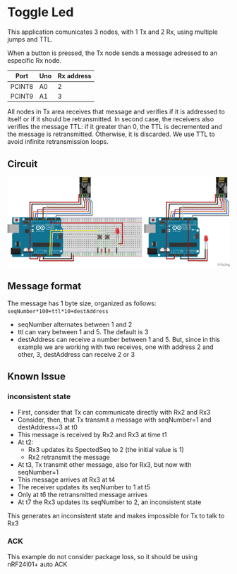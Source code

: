 # Toggle Led

This application comunicates 3 nodes, with 1 Tx and 2 Rx, using multiple jumps and TTL.

When a button is pressed, the Tx node sends a message adressed to an especific Rx node.

| Port    | Uno | Rx address |
|---------|-----|------------|
| PCINT8  | A0  | 2          |
| PCINT9  | A1  | 3          |

All nodes in Tx area receives that message and verifies if it is addressed to itself or if it should be retransmitted. In second case, the receivers also verifies the message TTL: if it greater than 0, the TTL is decremented and the message is retransmitted. Otherwise, it is discarded. We use TTL to avoid infinite retransmission loops.

## Circuit
![circuit](circuit.jpg)

## Message format
The message has 1 byte size, organized as follows:
```seqNumber*100+ttl*10+destAddress```

- seqNumber alternates between 1 and 2
- ttl can vary between 1 and 5. The default is 3
- destAddress can receive a number between 1 and 5. But, since in this example we are working with two receives, one with address 2 and other, 3, destAddress can receive 2 or 3

## Known Issue
### inconsistent state
- First, consider that Tx can communicate directly with Rx2 and Rx3
- Consider, then, that Tx transmit a message with seqNumber=1 and destAddress=3 at t0
- This message is received by Rx2 and Rx3 at time t1
- At t2:
    - Rx3 updates its SpectedSeq to 2 (the initial value is 1)
    - Rx2 retransmit the message
- At t3, Tx transmit other message, also for Rx3, but now with seqNumber=1
- This message arrives at Rx3 at t4
- The receiver updates its seqNumber to 1 at t5
- Only at t6 the retransmitted message arrives
- At t7 the Rx3 updates its seqNumber to 2, an inconsistent state

This generates an inconsistent state and makes impossible for Tx to talk to Rx3

### ACK
This example do not consider package loss, so it should be using nRF24l01+ auto ACK